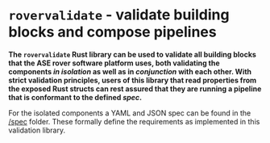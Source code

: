 # `rovervalidate` - validate building blocks and compose pipelines

**The `rovervalidate` Rust library can be used to validate all building blocks that the ASE rover software platform uses, both validating the components *in isolation* as well as in *conjunction* with each other. With strict validation principles, users of this library that read properties from the exposed Rust structs can rest assured that they are running a pipeline that is conformant to the defined *spec*.**

For the isolated components a YAML and JSON spec can be found in the [/spec](/spec) folder. These formally define the requirements as implemented in this validation library.